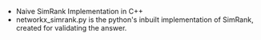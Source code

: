 - Naive SimRank Implementation in C++
- networkx_simrank.py is the python's inbuilt implementation of SimRank, created for validating the answer.

